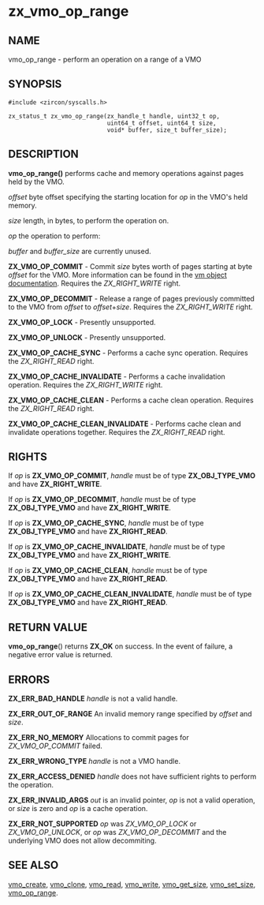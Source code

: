 # zx_vmo_op_range

## NAME

<!-- Updated by scripts/update-docs-from-abigen, do not edit this section manually. -->

vmo_op_range - perform an operation on a range of a VMO

## SYNOPSIS

```
#include <zircon/syscalls.h>

zx_status_t zx_vmo_op_range(zx_handle_t handle, uint32_t op,
                            uint64_t offset, uint64_t size,
                            void* buffer, size_t buffer_size);

```

## DESCRIPTION

**vmo_op_range()** performs cache and memory operations against pages held by the VMO.

*offset* byte offset specifying the starting location for *op* in the VMO's held memory.

*size* length, in bytes, to perform the operation on.

*op* the operation to perform:

*buffer* and *buffer_size* are currently unused.

**ZX_VMO_OP_COMMIT** - Commit *size* bytes worth of pages starting at byte *offset* for the VMO.
More information can be found in the [vm object documentation](../objects/vm_object.md).
Requires the *ZX_RIGHT_WRITE* right.

**ZX_VMO_OP_DECOMMIT** - Release a range of pages previously committed to the VMO from *offset* to *offset*+*size*.
Requires the *ZX_RIGHT_WRITE* right.

**ZX_VMO_OP_LOCK** - Presently unsupported.

**ZX_VMO_OP_UNLOCK** - Presently unsupported.

**ZX_VMO_OP_CACHE_SYNC** - Performs a cache sync operation.
Requires the *ZX_RIGHT_READ* right.

**ZX_VMO_OP_CACHE_INVALIDATE** - Performs a cache invalidation operation.
Requires the *ZX_RIGHT_WRITE* right.

**ZX_VMO_OP_CACHE_CLEAN** - Performs a cache clean operation.
Requires the *ZX_RIGHT_READ* right.

**ZX_VMO_OP_CACHE_CLEAN_INVALIDATE** - Performs cache clean and invalidate operations together.
Requires the *ZX_RIGHT_READ* right.


## RIGHTS

<!-- Updated by scripts/update-docs-from-abigen, do not edit this section manually. -->

If *op* is **ZX_VMO_OP_COMMIT**, *handle* must be of type **ZX_OBJ_TYPE_VMO** and have **ZX_RIGHT_WRITE**.

If *op* is **ZX_VMO_OP_DECOMMIT**, *handle* must be of type **ZX_OBJ_TYPE_VMO** and have **ZX_RIGHT_WRITE**.

If *op* is **ZX_VMO_OP_CACHE_SYNC**, *handle* must be of type **ZX_OBJ_TYPE_VMO** and have **ZX_RIGHT_READ**.

If *op* is **ZX_VMO_OP_CACHE_INVALIDATE**, *handle* must be of type **ZX_OBJ_TYPE_VMO** and have **ZX_RIGHT_WRITE**.

If *op* is **ZX_VMO_OP_CACHE_CLEAN**, *handle* must be of type **ZX_OBJ_TYPE_VMO** and have **ZX_RIGHT_READ**.

If *op* is **ZX_VMO_OP_CACHE_CLEAN_INVALIDATE**, *handle* must be of type **ZX_OBJ_TYPE_VMO** and have **ZX_RIGHT_READ**.

## RETURN VALUE

**vmo_op_range**() returns **ZX_OK** on success. In the event of failure, a negative error
value is returned.

## ERRORS

**ZX_ERR_BAD_HANDLE**  *handle* is not a valid handle.

**ZX_ERR_OUT_OF_RANGE**  An invalid memory range specified by *offset* and *size*.

**ZX_ERR_NO_MEMORY**  Allocations to commit pages for *ZX_VMO_OP_COMMIT* failed.

**ZX_ERR_WRONG_TYPE**  *handle* is not a VMO handle.

**ZX_ERR_ACCESS_DENIED**  *handle* does not have sufficient rights to perform the operation.

**ZX_ERR_INVALID_ARGS**  *out* is an invalid pointer, *op* is not a valid
operation, or *size* is zero and *op* is a cache operation.

**ZX_ERR_NOT_SUPPORTED**  *op* was *ZX_VMO_OP_LOCK* or *ZX_VMO_OP_UNLOCK*, or
*op* was *ZX_VMO_OP_DECOMMIT* and the underlying VMO does not allow decommiting.

## SEE ALSO

[vmo_create](vmo_create.md),
[vmo_clone](vmo_clone.md),
[vmo_read](vmo_read.md),
[vmo_write](vmo_write.md),
[vmo_get_size](vmo_get_size.md),
[vmo_set_size](vmo_set_size.md),
[vmo_op_range](vmo_op_range.md).
